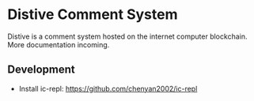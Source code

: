 # Distive Comment System
Distive is a comment system hosted on the internet computer blockchain.
More documentation incoming.


## Development
- Install ic-repl: https://github.com/chenyan2002/ic-repl
